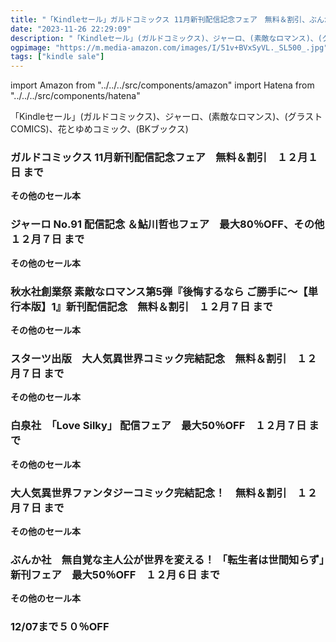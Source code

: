 ```yaml
---
title: "「Kindleセール」ガルドコミックス 11月新刊配信記念フェア　無料＆割引、ぶんか社　無自覚な主人公が世界を変える！ 「転生者は世間知らず」新刊フェア　最大50％OFF"
date: "2023-11-26 22:29:09"
description: "「Kindleセール」(ガルドコミックス)、ジャーロ、(素敵なロマンス)、(グラストCOMICS)、花とゆめコミック、(BKブックス)"
ogpimage: "https://m.media-amazon.com/images/I/51v+BVxSyVL._SL500_.jpg"
tags: ["kindle sale"]
---
```

import Amazon from "../../../src/components/amazon"
import Hatena from "../../../src/components/hatena"

「Kindleセール」(ガルドコミックス)、ジャーロ、(素敵なロマンス)、(グラストCOMICS)、花とゆめコミック、(BKブックス)



### ガルドコミックス 11月新刊配信記念フェア　無料＆割引　１２月１日 まで


<Amazon asin="B0BLYPJLLQ" />



<Amazon asin="B0BD83WJ7D" />



<Amazon asin="B0B978KSBB" />


**その他のセール本**

<Hatena src="https://kyukyunyorituryo.github.io/kindle_sale/20231201s36918/" title=""/>

### ジャーロ No.91 配信記念 ＆鮎川哲也フェア　最大80％OFF、その他　１２月７日 まで


<Amazon asin="B0CLKV87GN" />



<Amazon asin="B00J4ECEBQ" />



<Amazon asin="B0C9HT4CBS" />


**その他のセール本**

<Hatena src="https://kyukyunyorituryo.github.io/kindle_sale/20231207s36852/" title=""/>

### 秋水社創業祭 素敵なロマンス第5弾『後悔するなら ご勝手に～【単行本版】1』新刊配信記念　無料＆割引　１２月７日 まで


<Amazon asin="B09VPWVWNL" />



<Amazon asin="B0C7VPXJZ2" />



<Amazon asin="B0C7VPTJ61" />


**その他のセール本**

<Hatena src="https://kyukyunyorituryo.github.io/kindle_sale/20231207s36868/" title=""/>

### スターツ出版　大人気異世界コミック完結記念　無料＆割引　１２月７日 まで

<Amazon asin="B0BW357S17" />


<Amazon asin="B0B6P9FK2P" />


<Amazon asin="B09M84BB3D" />


**その他のセール本**

<Hatena src="https://kyukyunyorituryo.github.io/kindle_sale/20231207s36832/" title=""/>

### 白泉社　「Love Silky」 配信フェア　最大50％OFF　１２月７日 まで

<Amazon asin="B0831C5QR9" />


<Amazon asin="B07ZQ3H1J1" />


<Amazon asin="B00OJ2KMYE" />


**その他のセール本**

<Hatena src="https://kyukyunyorituryo.github.io/kindle_sale/20231207s36855/" title=""/>

### 大人気異世界ファンタジーコミック完結記念！　無料＆割引　１２月７日 まで

<Amazon asin="B0BQLZVDNM" />


<Amazon asin="B0BBM914DN" />


<Amazon asin="B08XBXV4Y4" />


**その他のセール本**

<Hatena src="https://kyukyunyorituryo.github.io/kindle_sale/20231207s36896/" title=""/>

### ぶんか社　無自覚な主人公が世界を変える！ 「転生者は世間知らず」新刊フェア　最大50％OFF　１２月６日 まで

<Amazon asin="B0C3KKDK5F" />


<Amazon asin="B0BZYGKXLC" />


<Amazon asin="B0BX5HV4TV" />


**その他のセール本**

<Hatena src="https://kyukyunyorituryo.github.io/kindle_sale/20231206s36877/" title=""/>

### 12/07まで５０％OFF

<Amazon asin="B0BCQ18D3G" />

<Amazon asin="B09YYLHBHL" />

